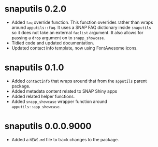 # snaputils 0.2.0

* Added `faq` override function. This function overrides rather than wraps around `apputils::faq`. It uses a SNAP FAQ dictionary inside `snaputils` so it does not take an external `faqlist` argument. It also allows for passing a `drop` argument on to `snapp_showcase`.
* Tidied code and updated documentation.
* Updated contact info template, now using FontAwesome icons.

# snaputils 0.1.0

* Added `contactinfo` that wraps around that from the `apputils` parent package.
* Added metadata content related to SNAP Shiny apps
* Added related helper functions.
* Added `snapp_showcase` wrapper function around `apputils::app_showcase`.

# snaputils 0.0.0.9000

* Added a `NEWS.md` file to track changes to the package.

